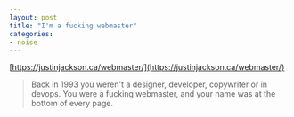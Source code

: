 ```yaml
---
layout: post
title: "I'm a fucking webmaster"
categories:
- noise
---
```


[https://justinjackson.ca/webmaster/](https://justinjackson.ca/webmaster/)

> Back in 1993 you weren't a designer, developer, copywriter or in devops. You were a fucking webmaster, and your name was at the bottom of every page.

